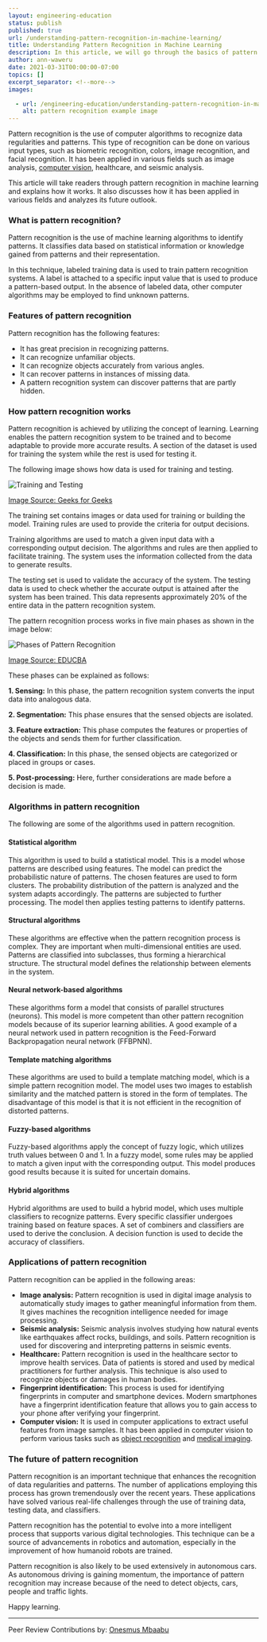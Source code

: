 ```yaml
---
layout: engineering-education
status: publish
published: true
url: /understanding-pattern-recognition-in-machine-learning/
title: Understanding Pattern Recognition in Machine Learning
description: In this article, we will go through the basics of pattern recognition in machine learning. This article will provide an overview of how this phenomenon works and highlight some of the algorithms used in pattern recognition.   
author: ann-waweru
date: 2021-03-31T00:00:00-07:00
topics: []
excerpt_separator: <!--more-->
images:

  - url: /engineering-education/understanding-pattern-recognition-in-machine-learning/hero.jpg
    alt: pattern recognition example image
---
```

Pattern recognition is the use of computer algorithms to recognize data regularities and patterns. This type of recognition can be done on various input types, such as biometric recognition, colors, image recognition, and facial recognition. It has been applied in various fields such as image analysis, [computer vision](https://www.section.io/engineering-education/computer-vision-straight-lines/), healthcare, and seismic analysis.
<!--more-->
This article will take readers through pattern recognition in machine learning and explains how it works. It also discusses how it has been applied in various fields and analyzes its future outlook.

### What is pattern recognition?
Pattern recognition is the use of machine learning algorithms to identify patterns. It classifies data based on statistical information or knowledge gained from patterns and their representation. 

In this technique, labeled training data is used to train pattern recognition systems. A label is attached to a specific input value that is used to produce a pattern-based output. In the absence of labeled data, other computer algorithms may be employed to find unknown patterns.   

### Features of pattern recognition
Pattern recognition has the following features:
- It has great precision in recognizing patterns.
- It can recognize unfamiliar objects.
- It can recognize objects accurately from various angles.
- It can recover patterns in instances of missing data.
- A pattern recognition system can discover patterns that are partly hidden. 
  
### How pattern recognition works
Pattern recognition is achieved by utilizing the concept of learning. Learning enables the pattern recognition system to be trained and to become adaptable to provide more accurate results. A section of the dataset is used for training the system while the rest is used for testing it. 

The following image shows how data is used for training and testing. 

![Training and Testing](/engineering-education/understanding-pattern-recognition-in-machine-learning/training-and-testing.png)

[Image Source: Geeks for Geeks](https://media.geeksforgeeks.org/wp-content/uploads/patt_intro.png)

The training set contains images or data used for training or building the model. Training rules are used to provide the criteria for output decisions. 

Training algorithms are used to match a given input data with a corresponding output decision. The algorithms and rules are then applied to facilitate training. The system uses the information collected from the data to generate results. 

The testing set is used to validate the accuracy of the system. The testing data is used to check whether the accurate output is attained after the system has been trained. This data represents approximately 20% of the entire data in the pattern recognition system. 

The pattern recognition process works in five main phases as shown in the image below:

![Phases of Pattern Recognition](/engineering-education/understanding-pattern-recognition-in-machine-learning/phases-of-pattern-recognition.jpg)

[Image Source: EDUCBA](https://cdn.educba.com/academy/wp-content/uploads/2020/01/pattern-2.jpg)

These phases can be explained as follows:

**1. Sensing:** In this phase, the pattern recognition system converts the input data into analogous data. 

**2. Segmentation:** This phase ensures that the sensed objects are isolated.

**3. Feature extraction:** This phase computes the features or properties of the objects and sends them for further classification. 

**4. Classification:** In this phase, the sensed objects are categorized or placed in groups or cases. 

**5. Post-processing:** Here, further considerations are made before a decision is made. 

### Algorithms in pattern recognition
The following are some of the algorithms used in pattern recognition. 

#### Statistical algorithm
This algorithm is used to build a statistical model. This is a model whose patterns are described using features. The model can predict the probabilistic nature of patterns. The chosen features are used to form clusters. The probability distribution of the pattern is analyzed and the system adapts accordingly. The patterns are subjected to further processing. The model then applies testing patterns to identify patterns. 

#### Structural algorithms
These algorithms are effective when the pattern recognition process is complex. They are important when multi-dimensional entities are used. Patterns are classified into subclasses, thus forming a hierarchical structure. The structural model defines the relationship between elements in the system. 

#### Neural network-based algorithms
These algorithms form a model that consists of parallel structures (neurons). This model is more competent than other pattern recognition models because of its superior learning abilities. A good example of a neural network used in pattern recognition is the Feed-Forward Backpropagation neural network (FFBPNN). 

#### Template matching algorithms
These algorithms are used to build a template matching model, which is a simple pattern recognition model. The model uses two images to establish similarity and the matched pattern is stored in the form of templates. The disadvantage of this model is that it is not efficient in the recognition of distorted patterns.

#### Fuzzy-based algorithms
Fuzzy-based algorithms apply the concept of fuzzy logic, which utilizes truth values between 0 and 1. In a fuzzy model, some rules may be applied to match a given input with the corresponding output. This model produces good results because it is suited for uncertain domains. 

#### Hybrid algorithms
Hybrid algorithms are used to build a hybrid model, which uses multiple classifiers to recognize patterns. Every specific classifier undergoes training based on feature spaces. A set of combiners and classifiers are used to derive the conclusion. A decision function is used to decide the accuracy of classifiers. 

### Applications of pattern recognition
Pattern recognition can be applied in the following areas:
- **Image analysis:** Pattern recognition is used in digital image analysis to automatically study images to gather meaningful information from them. It gives machines the recognition intelligence needed for image processing. 
- **Seismic analysis:** Seismic analysis involves studying how natural events like earthquakes affect rocks, buildings, and soils. Pattern recognition is used for discovering and interpreting patterns in seismic events. 
- **Healthcare:** Pattern recognition is used in the healthcare sector to improve health services. Data of patients is stored and used by medical practitioners for further analysis. This technique is also used to recognize objects or damages in human bodies. 
- **Fingerprint identification:** This process is used for identifying fingerprints in computer and smartphone devices. Modern smartphones have a fingerprint identification feature that allows you to gain access to your phone after verifying your fingerprint. 
- **Computer vision:** It is used in computer applications to extract useful features from image samples. It has been applied in computer vision to perform various tasks such as [object recognition](https://en.wikipedia.org/wiki/Outline_of_object_recognition) and [medical imaging](https://en.wikipedia.org/wiki/Medical_imaging). 
  
### The future of pattern recognition
Pattern recognition is an important technique that enhances the recognition of data regularities and patterns. The number of applications employing this process has grown tremendously over the recent years. These applications have solved various real-life challenges through the use of training data, testing data, and classifiers. 

Pattern recognition has the potential to evolve into a more intelligent process that supports various digital technologies. This technique can be a source of advancements in robotics and automation, especially in the improvement of how humanoid robots are trained. 

Pattern recognition is also likely to be used extensively in autonomous cars. As autonomous driving is gaining momentum, the importance of pattern recognition may increase because of the need to detect objects, cars, people and traffic lights.

Happy learning.

---
Peer Review Contributions by: [Onesmus Mbaabu](/engineering-education/authors/onesmus-mbaabu/)
